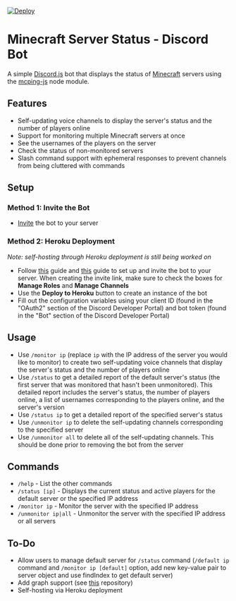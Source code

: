 [![Deploy](https://www.herokucdn.com/deploy/button.svg)](https://heroku.com/deploy)

# Minecraft Server Status - Discord Bot
A simple [Discord.js](https://www.npmjs.com/package/discord.js) bot that displays the status of [Minecraft](https://minecraft.gamepedia.com) servers using the [mcping-js](https://www.npmjs.com/package/mcping-js) node module.

## Features
- Self-updating voice channels to display the server's status and the number of players online
- Support for monitoring multiple Minecraft servers at once
- See the usernames of the players on the server
- Check the status of non-monitored servers
- Slash command support with ephemeral responses to prevent channels from being cluttered with commands

## Setup

### Method 1: Invite the Bot
- [Invite](https://discord.com/api/oauth2/authorize?client_id=888202509552861224&permissions=268435472&scope=bot%20applications.commands) the bot to your server

### Method 2: Heroku Deployment
*Note: self-hosting through Heroku deployment is still being worked on*
- Follow [this](https://discordjs.guide/preparations/setting-up-a-bot-application.html) guide and [this](https://discordjs.guide/preparations/adding-your-bot-to-servers.html) guide to set up and invite the bot to your server. When creating the invite link, make sure to check the boxes for **Manage Roles** and **Manage Channels**
- Use the **Deploy to Heroku** button to create an instance of the bot
- Fill out the configuration variables using your client ID (found in the "OAuth2" section of the Discord Developer Portal) and bot token (found in the "Bot" section of the Discord Developer Portal)

## Usage
- Use `/monitor ip` (replace `ip` with the IP address of the server you would like to monitor) to create two self-updating voice channels that display the server's status and the number of players online
- Use `/status` to get a detailed report of the default server's status (the first server that was monitored that hasn't been unmonitored). This detailed report includes the server's status, the number of players online, a list of usernames corresponding to the players online, and the server's version
- Use `/status ip` to get a detailed report of the specified server's status
- Use `/unmonitor ip` to delete the self-updating channels corresponding to the specified server
- Use `/unmonitor all` to delete all of the self-updating channels. This should be done prior to removing the bot from the server

## Commands
- `/help` - List the other commands
- `/status [ip]` - Displays the current status and active players for the default server or the specified IP address
- `/monitor ip` - Monitor the server with the specified IP address
- `/unmonitor ip|all` - Unmonitor the server with the specified IP address or all servers

## To-Do
- Allow users to manage default server for `/status` command (`/default ip` command and `/monitor ip [default]` option, add new key-value pair to server object and use findIndex to get default server)
- Add graph support (see [this](https://github.com/cappig/MC-status-bot) repository)
- Self-hosting via Heroku deployment
